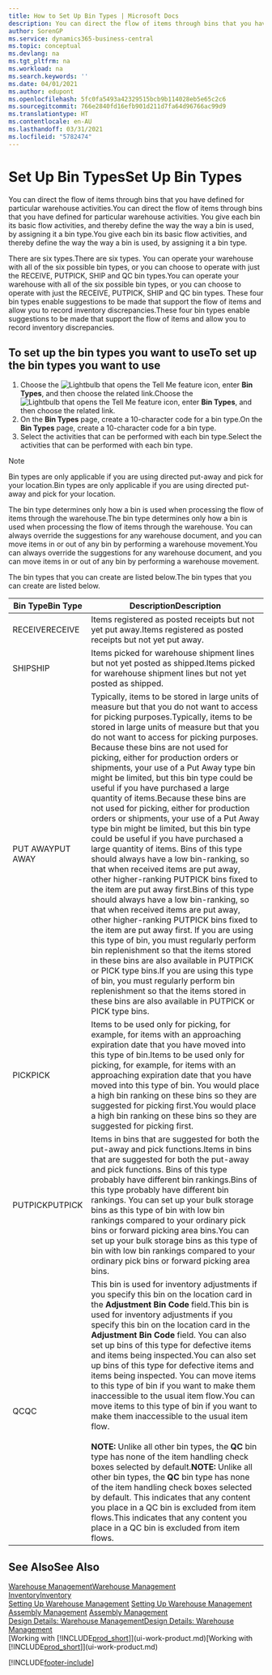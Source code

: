 ```yaml
---
title: How to Set Up Bin Types | Microsoft Docs
description: You can direct the flow of items through bins that you have defined for particular warehouse activities. You give each bin its basic flow activities, and thereby define the way the way a bin is used, by assigning it a bin type.
author: SorenGP
ms.service: dynamics365-business-central
ms.topic: conceptual
ms.devlang: na
ms.tgt_pltfrm: na
ms.workload: na
ms.search.keywords: ''
ms.date: 04/01/2021
ms.author: edupont
ms.openlocfilehash: 5fc0fa5493a42329515bcb9b114028eb5e65c2c6
ms.sourcegitcommit: 766e2840fd16efb901d211d7fa64d96766ac99d9
ms.translationtype: HT
ms.contentlocale: en-AU
ms.lasthandoff: 03/31/2021
ms.locfileid: "5782474"
---
```

# <a name="set-up-bin-types"></a><span data-ttu-id="d63cc-104">Set Up Bin Types</span><span class="sxs-lookup"><span data-stu-id="d63cc-104">Set Up Bin Types</span></span>
<span data-ttu-id="d63cc-105">You can direct the flow of items through bins that you have defined for particular warehouse activities.</span><span class="sxs-lookup"><span data-stu-id="d63cc-105">You can direct the flow of items through bins that you have defined for particular warehouse activities.</span></span> <span data-ttu-id="d63cc-106">You give each bin its basic flow activities, and thereby define the way the way a bin is used, by assigning it a bin type.</span><span class="sxs-lookup"><span data-stu-id="d63cc-106">You give each bin its basic flow activities, and thereby define the way the way a bin is used, by assigning it a bin type.</span></span>  

<span data-ttu-id="d63cc-107">There are six types.</span><span class="sxs-lookup"><span data-stu-id="d63cc-107">There are six types.</span></span> <span data-ttu-id="d63cc-108">You can operate your warehouse with all of the six possible bin types, or you can choose to operate with just the RECEIVE, PUTPICK, SHIP and QC bin types.</span><span class="sxs-lookup"><span data-stu-id="d63cc-108">You can operate your warehouse with all of the six possible bin types, or you can choose to operate with just the RECEIVE, PUTPICK, SHIP and QC bin types.</span></span> <span data-ttu-id="d63cc-109">These four bin types enable suggestions to be made that support the flow of items and allow you to record inventory discrepancies.</span><span class="sxs-lookup"><span data-stu-id="d63cc-109">These four bin types enable suggestions to be made that support the flow of items and allow you to record inventory discrepancies.</span></span>  

## <a name="to-set-up-the-bin-types-you-want-to-use"></a><span data-ttu-id="d63cc-110">To set up the bin types you want to use</span><span class="sxs-lookup"><span data-stu-id="d63cc-110">To set up the bin types you want to use</span></span>  
1.  <span data-ttu-id="d63cc-111">Choose the ![Lightbulb that opens the Tell Me feature](media/ui-search/search_small.png "Tell me what you want to do") icon, enter **Bin Types**, and then choose the related link.</span><span class="sxs-lookup"><span data-stu-id="d63cc-111">Choose the ![Lightbulb that opens the Tell Me feature](media/ui-search/search_small.png "Tell me what you want to do") icon, enter **Bin Types**, and then choose the related link.</span></span>  
2.  <span data-ttu-id="d63cc-112">On the **Bin Types** page, create a 10-character code for a bin type.</span><span class="sxs-lookup"><span data-stu-id="d63cc-112">On the **Bin Types** page, create a 10-character code for a bin type.</span></span>  
3.  <span data-ttu-id="d63cc-113">Select the activities that can be performed with each bin type.</span><span class="sxs-lookup"><span data-stu-id="d63cc-113">Select the activities that can be performed with each bin type.</span></span>  

> [!NOTE]  
>  <span data-ttu-id="d63cc-114">Bin types are only applicable if you are using directed put-away and pick for your location.</span><span class="sxs-lookup"><span data-stu-id="d63cc-114">Bin types are only applicable if you are using directed put-away and pick for your location.</span></span>  

<span data-ttu-id="d63cc-115">The bin type determines only how a bin is used when processing the flow of items through the warehouse.</span><span class="sxs-lookup"><span data-stu-id="d63cc-115">The bin type determines only how a bin is used when processing the flow of items through the warehouse.</span></span> <span data-ttu-id="d63cc-116">You can always override the suggestions for any warehouse document, and you can move items in or out of any bin by performing a warehouse movement.</span><span class="sxs-lookup"><span data-stu-id="d63cc-116">You can always override the suggestions for any warehouse document, and you can move items in or out of any bin by performing a warehouse movement.</span></span>  

<span data-ttu-id="d63cc-117">The bin types that you can create are listed below.</span><span class="sxs-lookup"><span data-stu-id="d63cc-117">The bin types that you can create are listed below.</span></span>  

|<span data-ttu-id="d63cc-118">Bin Type</span><span class="sxs-lookup"><span data-stu-id="d63cc-118">Bin Type</span></span>|<span data-ttu-id="d63cc-119">Description</span><span class="sxs-lookup"><span data-stu-id="d63cc-119">Description</span></span>|  
|------------------|---------------------------------------|  
|<span data-ttu-id="d63cc-120">RECEIVE</span><span class="sxs-lookup"><span data-stu-id="d63cc-120">RECEIVE</span></span>|<span data-ttu-id="d63cc-121">Items registered as posted receipts but not yet put away.</span><span class="sxs-lookup"><span data-stu-id="d63cc-121">Items registered as posted receipts but not yet put away.</span></span>|  
|<span data-ttu-id="d63cc-122">SHIP</span><span class="sxs-lookup"><span data-stu-id="d63cc-122">SHIP</span></span>|<span data-ttu-id="d63cc-123">Items picked for warehouse shipment lines but not yet posted as shipped.</span><span class="sxs-lookup"><span data-stu-id="d63cc-123">Items picked for warehouse shipment lines but not yet posted as shipped.</span></span>|  
|<span data-ttu-id="d63cc-124">PUT AWAY</span><span class="sxs-lookup"><span data-stu-id="d63cc-124">PUT AWAY</span></span>|<span data-ttu-id="d63cc-125">Typically, items to be stored in large units of measure but that you do not want to access for picking purposes.</span><span class="sxs-lookup"><span data-stu-id="d63cc-125">Typically, items to be stored in large units of measure but that you do not want to access for picking purposes.</span></span> <span data-ttu-id="d63cc-126">Because these bins are not used for picking, either for production orders or shipments, your use of a Put Away type bin might be limited, but this bin type could be useful if you have purchased a large quantity of items.</span><span class="sxs-lookup"><span data-stu-id="d63cc-126">Because these bins are not used for picking, either for production orders or shipments, your use of a Put Away type bin might be limited, but this bin type could be useful if you have purchased a large quantity of items.</span></span> <span data-ttu-id="d63cc-127">Bins of this type should always have a low bin-ranking, so that when received items are put away, other higher-ranking PUTPICK bins fixed to the item are put away first.</span><span class="sxs-lookup"><span data-stu-id="d63cc-127">Bins of this type should always have a low bin-ranking, so that when received items are put away, other higher-ranking PUTPICK bins fixed to the item are put away first.</span></span> <span data-ttu-id="d63cc-128">If you are using this type of bin, you must regularly perform bin replenishment so that the items stored in these bins are also available in PUTPICK or PICK type bins.</span><span class="sxs-lookup"><span data-stu-id="d63cc-128">If you are using this type of bin, you must regularly perform bin replenishment so that the items stored in these bins are also available in PUTPICK or PICK type bins.</span></span>|  
|<span data-ttu-id="d63cc-129">PICK</span><span class="sxs-lookup"><span data-stu-id="d63cc-129">PICK</span></span>|<span data-ttu-id="d63cc-130">Items to be used only for picking, for example, for items with an approaching expiration date that you have moved into this type of bin.</span><span class="sxs-lookup"><span data-stu-id="d63cc-130">Items to be used only for picking, for example, for items with an approaching expiration date that you have moved into this type of bin.</span></span> <span data-ttu-id="d63cc-131">You would place a high bin ranking on these bins so they are suggested for picking first.</span><span class="sxs-lookup"><span data-stu-id="d63cc-131">You would place a high bin ranking on these bins so they are suggested for picking first.</span></span>|  
|<span data-ttu-id="d63cc-132">PUTPICK</span><span class="sxs-lookup"><span data-stu-id="d63cc-132">PUTPICK</span></span>|<span data-ttu-id="d63cc-133">Items in bins that are suggested for both the put-away and pick functions.</span><span class="sxs-lookup"><span data-stu-id="d63cc-133">Items in bins that are suggested for both the put-away and pick functions.</span></span> <span data-ttu-id="d63cc-134">Bins of this type probably have different bin rankings.</span><span class="sxs-lookup"><span data-stu-id="d63cc-134">Bins of this type probably have different bin rankings.</span></span> <span data-ttu-id="d63cc-135">You can set up your bulk storage bins as this type of bin with low bin rankings compared to your ordinary pick bins or forward picking area bins.</span><span class="sxs-lookup"><span data-stu-id="d63cc-135">You can set up your bulk storage bins as this type of bin with low bin rankings compared to your ordinary pick bins or forward picking area bins.</span></span>|  
|<span data-ttu-id="d63cc-136">QC</span><span class="sxs-lookup"><span data-stu-id="d63cc-136">QC</span></span>|<span data-ttu-id="d63cc-137">This bin is used for inventory adjustments if you specify this bin on the location card in the **Adjustment Bin Code** field.</span><span class="sxs-lookup"><span data-stu-id="d63cc-137">This bin is used for inventory adjustments if you specify this bin on the location card in the **Adjustment Bin Code** field.</span></span> <span data-ttu-id="d63cc-138">You can also set up bins of this type for defective items and items being inspected.</span><span class="sxs-lookup"><span data-stu-id="d63cc-138">You can also set up bins of this type for defective items and items being inspected.</span></span> <span data-ttu-id="d63cc-139">You can move items to this type of bin if you want to make them inaccessible to the usual item flow.</span><span class="sxs-lookup"><span data-stu-id="d63cc-139">You can move items to this type of bin if you want to make them inaccessible to the usual item flow.</span></span><br /><br /> <span data-ttu-id="d63cc-140">**NOTE:** Unlike all other bin types, the **QC** bin type has none of the item handling check boxes selected by default.</span><span class="sxs-lookup"><span data-stu-id="d63cc-140">**NOTE:** Unlike all other bin types, the **QC** bin type has none of the item handling check boxes selected by default.</span></span> <span data-ttu-id="d63cc-141">This indicates that any content you place in a QC bin is excluded from item flows.</span><span class="sxs-lookup"><span data-stu-id="d63cc-141">This indicates that any content you place in a QC bin is excluded from item flows.</span></span>|  

## <a name="see-also"></a><span data-ttu-id="d63cc-142">See Also</span><span class="sxs-lookup"><span data-stu-id="d63cc-142">See Also</span></span>
[<span data-ttu-id="d63cc-143">Warehouse Management</span><span class="sxs-lookup"><span data-stu-id="d63cc-143">Warehouse Management</span></span>](warehouse-manage-warehouse.md)  
[<span data-ttu-id="d63cc-144">Inventory</span><span class="sxs-lookup"><span data-stu-id="d63cc-144">Inventory</span></span>](inventory-manage-inventory.md)  
<span data-ttu-id="d63cc-145">[Setting Up Warehouse Management](warehouse-setup-warehouse.md)   </span><span class="sxs-lookup"><span data-stu-id="d63cc-145">[Setting Up Warehouse Management](warehouse-setup-warehouse.md)   </span></span>  
<span data-ttu-id="d63cc-146">[Assembly Management](assembly-assemble-items.md)  </span><span class="sxs-lookup"><span data-stu-id="d63cc-146">[Assembly Management](assembly-assemble-items.md)  </span></span>  
[<span data-ttu-id="d63cc-147">Design Details: Warehouse Management</span><span class="sxs-lookup"><span data-stu-id="d63cc-147">Design Details: Warehouse Management</span></span>](design-details-warehouse-management.md)  
<span data-ttu-id="d63cc-148">[Working with [!INCLUDE[prod_short](includes/prod_short.md)]](ui-work-product.md)</span><span class="sxs-lookup"><span data-stu-id="d63cc-148">[Working with [!INCLUDE[prod_short](includes/prod_short.md)]](ui-work-product.md)</span></span>


[!INCLUDE[footer-include](includes/footer-banner.md)]
